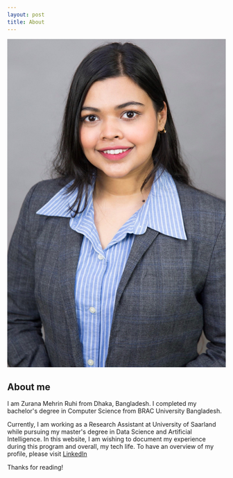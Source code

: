 ```yaml
---
layout: post
title: About
---
```


<p align="center">
<img src="/assets/Images/about/About.jpg" alt="Architecture">
</p>

## About me

 I am Zurana Mehrin Ruhi from Dhaka, Bangladesh. I completed my bachelor's degree in Computer Science from BRAC University Bangladesh.

Currently, I am working as a Research Assistant at University of Saarland while pursuing my master's degree in Data Science and Artificial Intelligence. In this website, I am wishing to document my experience during this program and overall, my tech life. To have an overview of my profile, please visit [LinkedIn](https://www.linkedin.com/in/zmruhi/)

Thanks for reading!



